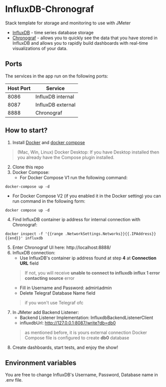 # InfluxDB-Chronograf
Stack template for storage and monitoring to use with JMeter

* [InfluxDB](https://github.com/influxdata/influxdb) - time series database storage
* [Chronograf](https://github.com/influxdata/chronograf) - allows you to quickly see the data that you have stored in InfluxDB and allows you to rapidly build dashboards with real-time visualizations of your data.

## Ports

The services in the app run on the following ports:

| Host Port | Service |
| - | - |
| 8086 | InfluxDB internal |
| 8087 | InfluxDB external |
| 8888 | Chronograf |

## How to start?

1. Install [Docker](https://docs.docker.com/engine/install/) and [docker compose](https://docs.docker.com/compose/install/)
> (Mac, Win, Linux) Docker Desktop: If you have Desktop installed then you already have the Compose plugin installed.
2. Clone this repo
3. Docker Compose:
   - For Docker Compose V1 run the following command:
```
docker-compose up -d
```
   - For Docker Compose V2 (if you enabled it in the Docker setting) you can run command in the following form:
```
docker compose up -d
```
4. Find InfluxDB container ip address for internal connection with Chronograf:
```
docker inspect -f '{{range .NetworkSettings.Networks}}{{.IPAddress}}{{end}}' influxdb
```
5. Enter Chronograf UI here: http://localhost:8888/
6. InfluxDB connection:
   - Use InfluxDB's container ip address found at step **4** at **Connection URL** field
   > If not, you will receive **unable to connect to influxdb influx 1 error contacting source** error
   - Fill in Username and Password: admin\admin
   - Delete Telegraf Database Name field 
   > if you won't use Telegraf ofc
7. In JMeter add Backend Listener:
   - Backend Listener Implementation: InfluxdbBackendListenerClient
   - influxdbUrl: http://127.0.0.1:8087/write?db=db0
   > as mentioned before, it is yours external connection
   > Docker Compose file is configured to create **db0** database
8. Create dashboards, start tests, and enjoy the show!

## Environment variables

You are free to change InfluxDB's Username, Password, Database name in .env file.